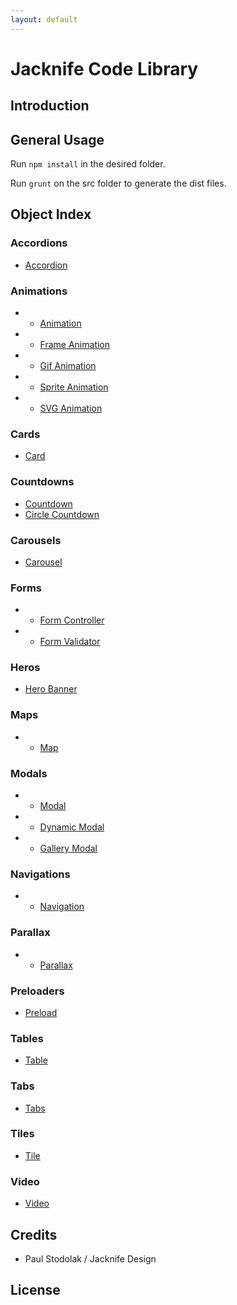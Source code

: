 ```yaml
---
layout: default
---
```


# Jacknife Code Library

## Introduction

## General Usage
Run `npm install` in the desired folder.

Run `grunt` on the src folder to generate the dist files.

## Object Index
### Accordions
- [Accordion](accordion)

### Animations
- * [Animation](animation)
- * [Frame Animation](animation.frame)
- * [Gif Animation](animation.gifs)
- * [Sprite Animation](animation.sprite)
- * [SVG Animation](animation.svgs)

### Cards
- [Card](card)

### Countdowns
- [Countdown](countdown)
- [Circle Countdown](countdown.circle)

### Carousels
- [Carousel](carousel)

### Forms
- * [Form Controller](form.controller)
- * [Form Validator](form.validator)

### Heros
- [Hero Banner](hero)

### Maps
- * [Map](map)

### Modals
- * [Modal](modal)
- * [Dynamic Modal](modal.dynamic)
- * [Gallery Modal](modal.gallery)

### Navigations
- * [Navigation](navigation)

### Parallax
- * [Parallax](parallax)

### Preloaders
- [Preload](preload)

### Tables
- [Table](table)

### Tabs
- [Tabs](tabs.controller)

### Tiles
- [Tile](tile)

### Video
- [Video](video)

## Credits
- Paul Stodolak / Jacknife Design

## License